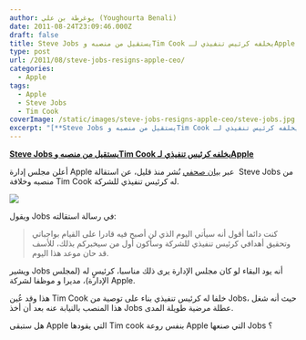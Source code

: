 ```yaml
---
author: يوغرطة بن علي (Youghourta Benali)
date: 2011-08-24T23:09:46.000Z
draft: false
title: Steve Jobs يستقيل من منصبه وTim Cook يخلفه كرئيس تنفيذي لـApple
type: post
url: /2011/08/steve-jobs-resigns-apple-ceo/
categories:
  - Apple
tags:
  - Apple
  - Steve Jobs
  - Tim Cook
coverImage: /static/images/steve-jobs-resigns-apple-ceo/steve-jobs.jpg
excerpt: "[**Steve Jobs يستقيل من منصبه وTim Cook يخلفه كرئيس تنفيذي لـApple**](https://www.it-scoop.com/2011/08/steve-jobs-resigns-apple-ceo/)\n\nأعلن مجلس إدارة Apple عبر [بيان صحفي](http://www.businesswire.com/news/home/20110824006505/en/Steve-Jobs-Resigns-CEO-Apple) نُشر منذ قليل، عن استقالة \_Steve Jobs من منصبه وخلافة Tim Cook له كرئيس تنفيذي للشركة.\n\n\n\nويقول Jobs في رسالة استقالته:\n\n> كنت دائما أقول"
---
```

[**Steve Jobs يستقيل من منصبه وTim Cook يخلفه كرئيس تنفيذي لـApple**](https://www.it-scoop.com/2011/08/steve-jobs-resigns-apple-ceo/)

أعلن مجلس إدارة Apple عبر [بيان صحفي](http://www.businesswire.com/news/home/20110824006505/en/Steve-Jobs-Resigns-CEO-Apple) نُشر منذ قليل، عن استقالة  Steve Jobs من منصبه وخلافة Tim Cook له كرئيس تنفيذي للشركة.

![](/static/images/steve-jobs-resigns-apple-ceo/steve-jobs.jpg)

ويقول Jobs في رسالة استقالته:

> كنت دائما أقول أنه سيأتي اليوم الذي لن أصبح فيه قادرا على القيام بواجباتي وتحقيق أهدافي كرئيس تنفيذي للشركة وسأكون أول من سيخبركم بذلك، للأسف قد حان موعد هذا اليوم.

ويشير Jobs أنه يود البقاء لو كان مجلس الإدارة يرى ذلك مناسبا، كرئيسٍ له (لمجلس الإدارة)، مديرا و موظفا لشركة Apple.

هذا وقد عُين Tim Cook خلفا له كرئيس تنفيذي بناء على توصية من Jobs، حيث أنه شغل هذا المنصب بالنيابة عنه بعد أن أخذ Jobs عطلة مرضية طويلة المدى.

هل ستبقى Apple التي يقودها Tim cook بنفس روعة Apple التي صنعها Jobs ؟
